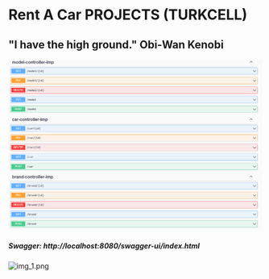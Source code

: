 # Rent A Car PROJECTS (TURKCELL)
## "I have the high ground." Obi-Wan Kenobi

![img.png](img.png)
##### Swagger: http://localhost:8080/swagger-ui/index.html

   

![img_1.png](img_1.png)
